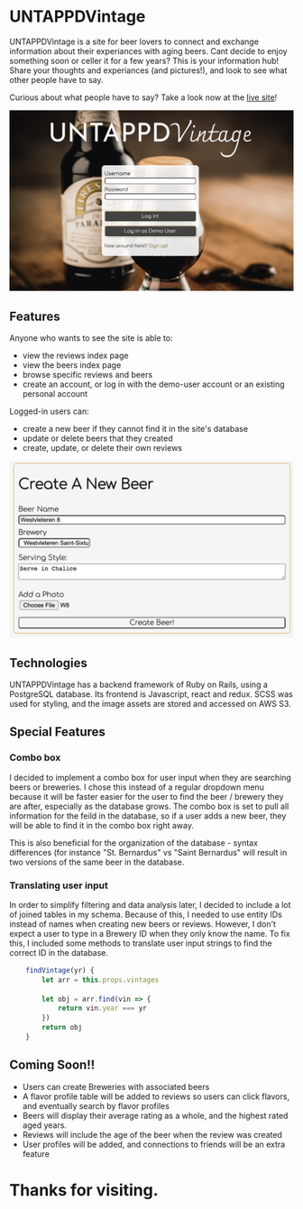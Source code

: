 # UNTAPPDVintage

UNTAPPDVintage is a site for beer lovers to connect and exchange information about their experiances with aging beers.  Cant decide to enjoy something soon or celler it for a few years?  This is your information hub!  Share your thoughts and experiances (and pictures!), and look to see what other people have to say.

Curious about what people have to say? Take a look now at the [live site](https://untappd-vintage.herokuapp.com/#/)!

![log-in](app/assets/images/log-in.png)

## Features

Anyone who wants to see the site is able to:
- view the reviews index page
- view the beers index page
- browse specific reviews and beers
- create an account, or log in with the demo-user account or an existing personal account

Logged-in users can:
-	create a new beer if they cannot find it in the site's database
-	update or delete beers that they created
-	create, update, or delete their own reviews

![create_beer](app/assets/images/create_beer.png)

## Technologies

UNTAPPDVintage has a backend framework of Ruby on Rails, using a PostgreSQL database.  Its frontend is Javascript, react and redux.  SCSS was used for styling, and the image assets are stored and accessed on AWS S3.  

## Special Features

### Combo box
I decided to implement a combo box for user input when they are searching beers or breweries.  I chose this instead of a regular dropdown menu because it will be faster easier for the user to find the beer / brewery they are after, especially as the database grows.  The combo box is set to pull all information for the feild in the database, so if a user adds a new beer, they will be able to find it in the combo box right away.  

This is also beneficial for the organization of the database - syntax differences (for instance "St. Bernardus" vs "Saint Bernardus" will result in two versions of the same beer in the database.


### Translating user input 
In order to simplify filtering and data analysis later, I decided to include a lot of joined tables in my schema.  Because of this, I needed to use entity IDs instead of names when creating new beers or reviews.  However, I don't expect a user to type in a Brewery ID when they only know the name.  To fix this, I included some methods to translate user input strings to find the correct ID in the database.  

```javascript 
    findVintage(yr) {
        let arr = this.props.vintages

        let obj = arr.find(vin => {
            return vin.year === yr
        })
        return obj
    }
```


## Coming Soon!!  
-  Users can create Breweries with associated beers
-  A flavor profile table will be added to reviews so users can click flavors, and eventually search by flavor profiles
-  Beers will display their average rating as a whole, and the highest rated aged years.  
-  Reviews will include the age of the beer when the review was created
-  User profiles will be added, and connections to friends will be an extra feature

# Thanks for visiting.
